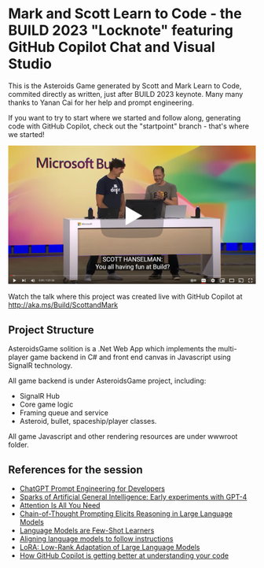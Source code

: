 # Mark and Scott Learn to Code - the BUILD 2023 "Locknote" featuring GitHub Copilot Chat and Visual Studio

This is the Asteroids Game generated by Scott and Mark Learn to Code, commited directly as written, just after BUILD 2023 keynote. Many many thanks to Yanan Cai for her help and prompt engineering.

If you want to try to start where we started and follow along, generating code with GitHub Copilot, check out the "startpoint" branch - that's where we started!

[![Watch the video](videothumbnail.png)](https://www.youtube.com/watch?v=iihJYAMIRP4)

Watch the talk where this project was created live with GitHub Copilot at http://aka.ms/Build/ScottandMark

## Project Structure 
AsteroidsGame solition is a .Net Web App which implements the multi-player game backend in C# and front end canvas in Javascript using SignalR technology. 

All game backend is under AsteroidsGame project, including:
- SignalR Hub
- Core game logic
- Framing queue and service
- Asteroid, bullet, spaceship/player classes.

All game Javascript and other rendering resources are under wwwroot folder. 

## References for the session
- [ChatGPT Prompt Engineering for Developers](https://www.deeplearning.ai/short-courses/chatgpt-prompt-engineering-for-developers/)
- [Sparks of Artificial General Intelligence: Early experiments with GPT-4](https://arxiv.org/abs/2303.12712)
- [Attention Is All You Need](https://arxiv.org/abs/1706.03762)
- [Chain-of-Thought Prompting Elicits Reasoning in Large Language Models](https://arxiv.org/abs/2201.11903)
- [Language Models are Few-Shot Learners](https://arxiv.org/abs/2005.14165) 
- [Aligning language models to follow instructions](https://openai.com/research/instruction-following)
- [LoRA: Low-Rank Adaptation of Large Language Models](https://arxiv.org/abs/2106.09685)
- [How GitHub Copilot is getting better at understanding your code](https://github.blog/2023-05-17-how-github-copilot-is-getting-better-at-understanding-your-code/)



